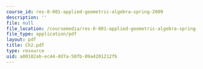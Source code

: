 ```yaml
---
course_id: res-8-001-applied-geometric-algebra-spring-2009
description: ''
file: null
file_location: /coursemedia/res-8-001-applied-geometric-algebra-spring-2009/a00182abec44dd7a50fb09a4201212fb_Ch2.pdf
file_type: application/pdf
layout: pdf
title: Ch2.pdf
type: resource
uid: a00182ab-ec44-dd7a-50fb-09a4201212fb
---
```

